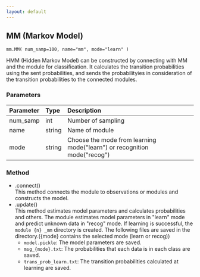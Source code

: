 ```yaml
---
layout: default
---
```

## MM (Markov Model)

```
mm.MM( num_samp=100, name="mm", mode="learn" )
```

HMM (Hidden Markov Model) can be constructed by connecting with MM and the module for classification.
It calculates the transition probabilities using the sent probabilities, 
and sends the probabilityies in consideration of the transition probabilities to the connected modules.

  
### Parameters

| Parameter | Type | Description |
|:----------|:-----|:------------|
| num_samp  | int | Number of sampling |
| name      | string | Name of module |
| mode      | string | Choose the mode from learning mode("learn") or recognition mode("recog") |

  
### Method

- .connect()  
This method connects the module to observations or modules and constructs the model.
- .update()  
This method estimates model parameters and calculates probabilities and others.
The module estimates model parameters in "learn" mode and predict unknown data in "recog" mode.
If learning is successful, the `module {n} _mm` directory is created.
The following files are saved in the directory.({mode} contains the selected mode (learn or recog))
    - `model.pickle`: The model parameters are saved.
    - `msg_{mode}.txt`: The probabilities that each data is in each class are saved.
    - `trans_prob_learn.txt`: The transition probabilities calculated at learning are saved.